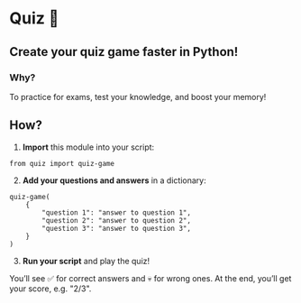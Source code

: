 # Quiz 🎯

## Create your quiz game faster in Python!

### Why?

To practice for exams, test your knowledge, and boost your memory!

## How?

1. **Import** this module into your script:

```
from quiz import quiz-game
```

2. **Add your questions and answers** in a dictionary:

```
quiz-game(
    {
        "question 1": "answer to question 1",
        "question 2": "answer to question 2",
        "question 3": "answer to question 3",
    }
)
```

3. **Run your script** and play the quiz!

You’ll see ✅ for correct answers and 💀 for wrong ones.
At the end, you’ll get your score, e.g. "2/3".
